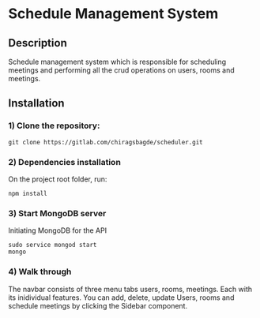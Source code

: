 # Schedule Management System

## Description

Schedule management system which is responsible for scheduling meetings and performing all the crud operations on users, rooms and meetings.

## Installation

### 1) Clone the repository:
```
git clone https://gitlab.com/chiragsbagde/scheduler.git
```

### 2) Dependencies installation
On the project root folder, run:
```
npm install
```

### 3) Start MongoDB server
Initiating MongoDB for the API
```
sudo service mongod start
mongo
```

### 4) Walk through

The navbar consists of three menu tabs users, rooms, meetings. Each with its inidividual features. 
You can add, delete, update Users, rooms and schedule meetings by clicking the Sidebar component.
